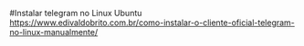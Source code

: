 #Instalar telegram no Linux Ubuntu
https://www.edivaldobrito.com.br/como-instalar-o-cliente-oficial-telegram-no-linux-manualmente/